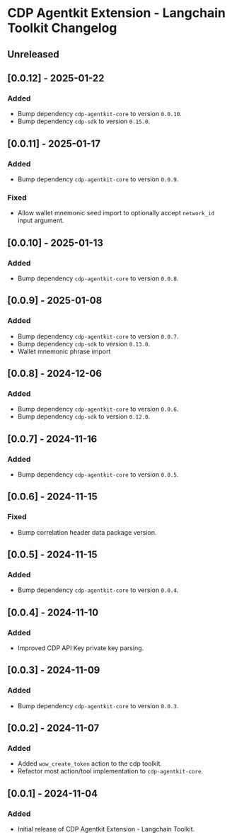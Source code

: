 # CDP Agentkit Extension - Langchain Toolkit Changelog

## Unreleased

## [0.0.12] - 2025-01-22

### Added

- Bump dependency `cdp-agentkit-core` to version `0.0.10`.
- Bump dependency `cdp-sdk` to version `0.15.0`.

## [0.0.11] - 2025-01-17

### Added

- Bump dependency `cdp-agentkit-core` to version `0.0.9`.

### Fixed

- Allow wallet mnemonic seed import to optionally accept `network_id` input argument.

## [0.0.10] - 2025-01-13

### Added

- Bump dependency `cdp-agentkit-core` to version `0.0.8`.

## [0.0.9] - 2025-01-08

### Added

- Bump dependency `cdp-agentkit-core` to version `0.0.7`.
- Bump dependency `cdp-sdk` to version `0.13.0`.
- Wallet mnemonic phrase import

## [0.0.8] - 2024-12-06

### Added

- Bump dependency `cdp-agentkit-core` to version `0.0.6`.
- Bump dependency `cdp-sdk` to version `0.12.0`.

## [0.0.7] - 2024-11-16

### Added

- Bump dependency `cdp-agentkit-core` to version `0.0.5`.

## [0.0.6] - 2024-11-15

### Fixed

- Bump correlation header data package version.

## [0.0.5] - 2024-11-15

### Added

- Bump dependency `cdp-agentkit-core` to version `0.0.4`.

## [0.0.4] - 2024-11-10

### Added

- Improved CDP API Key private key parsing.

## [0.0.3] - 2024-11-09

### Added

- Bump dependency `cdp-agentkit-core` to version `0.0.3`.

## [0.0.2] - 2024-11-07

### Added

- Added `wow_create_token` action to the cdp toolkit.
- Refactor most action/tool implementation to `cdp-agentkit-core`.

## [0.0.1] - 2024-11-04

### Added

- Initial release of CDP Agentkit Extension - Langchain Toolkit.
